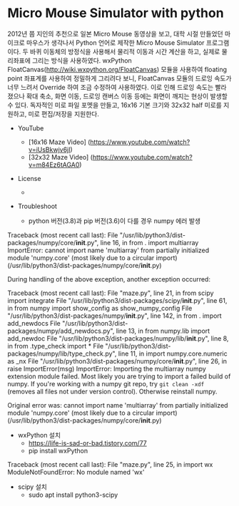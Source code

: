 # Micro Mouse Simulator with python

2012년 쯤 지인의 추천으로 일본 Micro Mouse 동영상을 보고, 대학 시절 만들었던 마이크로 마우스가 생각나서 Python 언어로 제작한 Micro Mouse Simulator 프로그램이다. 두 바퀴 이동체의 방정식을 사용해서 물리적 이동과 시간 계산을 하고, 실제로 물리좌표에 그리는 방식을 사용하였다. wxPython FloatCanvas(http://wiki.wxpython.org/FloatCanvas) 모듈을 사용하여 floating point 좌표계를 사용하여 정밀하게 그리려다 보니, FloatCanvas 모듈의 드로잉 속도가 너무 느려서 Override 하여 조금 수정하여 사용하였다. 이로 인해 드로잉 속도는 빨라졌으나 확대 축소, 화면 이동, 드로잉 캔버스 이동 등에는 화면이 깨지는 현상이 발생할 수 있다. 독자적인 미로 파일 포멧을 만들고, 16x16 기본 크기와 32x32 half 미로를 지원하고, 미로 편집/저장을 지원한다.

* YouTube
  * [16x16 Maze Video] (https://www.youtube.com/watch?v=iUsBkwjv6jI)
  * [32x32 Maze Video] (https://www.youtube.com/watch?v=m84Ez6tAGA0)
* License
  * [GNU GPLv3]: http://www.gnu.org/licenses/gpl.html

* Troubleshoot
  * python 버전(3.8)과 pip 버전(3.6)이 다를 경우 numpy 에러 발생

Traceback (most recent call last):
  File "/usr/lib/python3/dist-packages/numpy/core/__init__.py", line 16, in <module>
    from . import multiarray
ImportError: cannot import name 'multiarray' from partially initialized module 'numpy.core' (most likely due to a circular import) (/usr/lib/python3/dist-packages/numpy/core/__init__.py)

During handling of the above exception, another exception occurred:

Traceback (most recent call last):
  File "maze.py", line 21, in <module>
    from    scipy import integrate
  File "/usr/lib/python3/dist-packages/scipy/__init__.py", line 61, in <module>
    from numpy import show_config as show_numpy_config
  File "/usr/lib/python3/dist-packages/numpy/__init__.py", line 142, in <module>
    from . import add_newdocs
  File "/usr/lib/python3/dist-packages/numpy/add_newdocs.py", line 13, in <module>
    from numpy.lib import add_newdoc
  File "/usr/lib/python3/dist-packages/numpy/lib/__init__.py", line 8, in <module>
    from .type_check import *
  File "/usr/lib/python3/dist-packages/numpy/lib/type_check.py", line 11, in <module>
    import numpy.core.numeric as _nx
  File "/usr/lib/python3/dist-packages/numpy/core/__init__.py", line 26, in <module>
    raise ImportError(msg)
ImportError: 
Importing the multiarray numpy extension module failed.  Most
likely you are trying to import a failed build of numpy.
If you're working with a numpy git repo, try `git clean -xdf` (removes all
files not under version control).  Otherwise reinstall numpy.

Original error was: cannot import name 'multiarray' from partially initialized module 'numpy.core' (most likely due to a circular import) (/usr/lib/python3/dist-packages/numpy/core/__init__.py)

  * wxPython 설치
    * https://life-is-sad-or-bad.tistory.com/77
    * pip install wxPython

Traceback (most recent call last):
  File "maze.py", line 25, in <module>
    import  wx
ModuleNotFoundError: No module named 'wx'

  * scipy 설치
    * sudo apt install python3-scipy